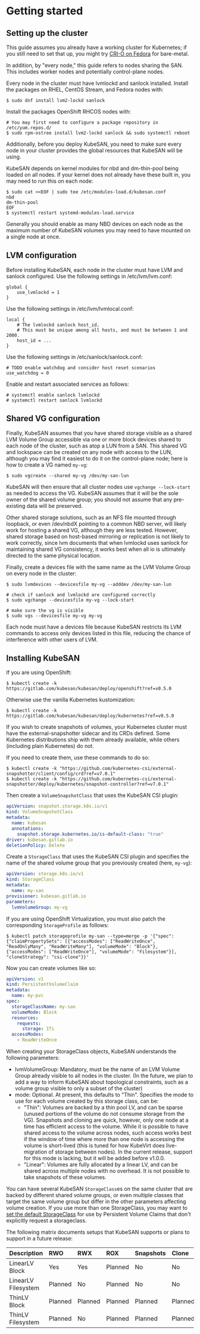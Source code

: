 # Getting started

## Setting up the cluster

This guide assumes you already have a working cluster for Kubernetes;
if you still need to set that up, you might try [CRI-O on
Fedora](https://fedoramagazine.org/kubernetes-with-cri-o-on-fedora-linux-39/)
for bare-metal.

In addition, by "every node," this guide refers to nodes sharing the SAN. This
includes worker nodes and potentially control-plane nodes.

[//]: # (Comment - this would be a good place to add information on
how to set up a Kubevirt or minikube setup)

Every node in the cluster must have lvmlockd and sanlock installed. Install the
packages on RHEL, CentOS Stream, and Fedora nodes with:

```console
$ sudo dnf install lvm2-lockd sanlock
```

Install the packages OpenShift RHCOS nodes with:
```console
# You may first need to configure a package repository in /etc/yum.repos.d/
$ sudo rpm-ostree install lvm2-lockd sanlock && sudo systemctl reboot
```

Additionally, before you deploy KubeSAN, you need to make sure
every node in your cluster provides the global resources that
KubeSAN will be using.

KubeSAN depends on kernel modules for nbd and dm-thin-pool
being loaded on all nodes.  If your kernel does not already have these
built in, you may need to run this on each node:

```console
$ sudo cat <<EOF | sudo tee /etc/modules-load.d/kubesan.conf
nbd
dm-thin-pool
EOF
$ systemctl restart systemd-modules-load.service
```

Generally you should enable as many NBD devices on each node as the
maximum number of KubeSAN volumes you may need to have mounted
on a single node at once.

## LVM configuration

Before installing KubeSAN, each node in the cluster must have LVM and
sanlock configured.  Use the following settings in /etc/lvm/lvm.conf:

```
global {
	use_lvmlockd = 1
}
```

Use the following settings in /etc/lvm/lvmlocal.conf:

```
local {
	# The lvmlockd sanlock host_id.
	# This must be unique among all hosts, and must be between 1 and 2000.
	host_id = ...
}
```

Use the following settings in /etc/sanlock/sanlock.conf:

```
# TODO enable watchdog and consider host reset scenarios
use_watchdog = 0
```

Enable and restart associated services as follows:

```
# systemctl enable sanlock lvmlockd
# systemctl restart sanlock lvmlockd
```

## Shared VG configuration

Finally, KubeSAN assumes that you have shared storage visible
as a shared LVM Volume Group accessible via one or more block devices
shared to each node of the cluster, such as atop a LUN from a SAN.
This shared VG and lockspace can be created on any node with access to
the LUN, although you may find it easiest to do it on the control-plane
node; here is how to create a VG named `my-vg`:

```console
$ sudo vgcreate --shared my-vg /dev/my-san-lun
```

KubeSAN will then ensure that all cluster nodes use `vgchange
--lock-start` as needed to access the VG.  KubeSAN assumes that
it will be the sole owner of the shared volume group; you should not
assume that any pre-existing data will be preserved.

Other shared storage solutions, such as an NFS file mounted through
loopback, or even /dev/nbdX pointing to a common NBD server, will
likely work for hosting a shared VG, although they are less tested.
However, shared storage based on host-based mirroring or replication
is not likely to work correctly, since lvm documents that when
lvmlockd uses sanlock for maintaining shared VG consistency, it works
best when all io is ultimately directed to the same physical location.

Finally, create a devices file with the same name as the LVM Volume Group on
every node in the cluster:

```console
$ sudo lvmdevices --devicesfile my-vg --adddev /dev/my-san-lun

# check if sanlock and lvmlockd are configured correctly
$ sudo vgchange --devicesfile my-vg --lock-start

# make sure the vg is visible
$ sudo vgs --devicesfile my-vg my-vg
```

Each node must have a devices file because KubeSAN restricts its LVM commands
to access only devices listed in this file, reducing the chance of interference
with other users of LVM.

## Installing KubeSAN

If you are using OpenShift:

```console
$ kubectl create -k https://gitlab.com/kubesan/kubesan/deploy/openshift?ref=v0.5.0
```

Otherwise use the vanilla Kubernetes kustomization:

```console
$ kubectl create -k https://gitlab.com/kubesan/kubesan/deploy/kubernetes?ref=v0.5.0
```

If you wish to create snapshots of volumes, your Kubernetes cluster must have
the external-snapshotter sidecar and its CRDs defined. Some Kubernetes
distributions ship with them already available, while others (including plain
Kubernetes) do not.

If you need to create them, use these commands to do so:

```console
$ kubectl create -k "https://github.com/kubernetes-csi/external-snapshotter/client/config/crd?ref=v7.0.1"
$ kubectl create -k "https://github.com/kubernetes-csi/external-snapshotter/deploy/kubernetes/snapshot-controller?ref=v7.0.1"
```

Then create a `VolumeSnapshotClass` that uses the KubeSAN CSI plugin:

```yaml
apiVersion: snapshot.storage.k8s.io/v1
kind: VolumeSnapshotClass
metadata:
  name: kubesan
  annotations:
    snapshot.storage.kubernetes.io/is-default-class: "true"
driver: kubesan.gitlab.io
deletionPolicy: Delete
```

Create a `StorageClass` that uses the KubeSAN CSI plugin and
specifies the name of the shared volume group that you previously
created (here, `my-vg`):

```yaml
apiVersion: storage.k8s.io/v1
kind: StorageClass
metadata:
  name: my-san
provisioner: kubesan.gitlab.io
parameters:
  lvmVolumeGroup: my-vg
```

If you are using OpenShift Virtualization, you must also patch the corresponding
`StorageProfile` as follows:

```console
$ kubectl patch storageprofile my-san --type=merge -p '{"spec": {"claimPropertySets": [{"accessModes": ["ReadWriteOnce", "ReadOnlyMany", "ReadWriteMany"], "volumeMode": "Block"}, {"accessModes": ["ReadWriteOnce"], "volumeMode": "Filesystem"}], "cloneStrategy": "csi-clone"}}'
```

Now you can create volumes like so:

```yaml
apiVersion: v1
kind: PersistentVolumeClaim
metadata:
  name: my-pvc
spec:
  storageClassName: my-san
  volumeMode: Block
  resources:
    requests:
      storage: 1Ti
  accessModes:
    - ReadWriteOnce
```

When creating your StorageClass objects, KubeSAN understands the
following parameters:
- lvmVolumeGroup: Mandatory, must be the name of an LVM Volume Group
  already visible to all nodes in the cluster.  (In the future, we
  plan to add a way to inform KubeSAN about topological constraints,
  such as a volume group visible to only a subset of the cluster)
- mode: Optional. At present, this defaults to "Thin". Specifies the mode to
  use for each volume created by this storage class, can be:
  - "Thin": Volumes are backed by a thin pool LV, and can be sparse
    (unused portions of the volume do not consume storage from the
    VG).  Snapshots and cloning are quick, however, only one node at a
    time has efficient access to the volume.  While it is possible to
    have shared access to the volume across nodes, such access works
    best if the window of time where more than one node is accessing
    the volume is short-lived (this is tuned for how KubeVirt does
    live-migration of storage between nodes).  In the current release,
    support for this mode is lacking, but it will be added before
    v1.0.0.
  - "Linear": Volumes are fully allocated by a linear LV, and can be
    shared across multiple nodes with no overhead.  It is not
    possible to take snapshots of these volumes.

You can have several KubeSAN `StorageClass`es on the same cluster that
are backed by different shared volume groups, or even multiple classes
that target the same volume group but differ in the other parameters
affecting volume creation.  If you use more than one StorageClass, you
may want to [set the default
StorageClass](https://kubernetes.io/docs/tasks/administer-cluster/change-default-storage-class/)
for use by Persistent Volume Claims that don't explicitly request a
storageclass.

The following matrix documents setups that KubeSAN supports or plans to
support in a future release:

| Description         | RWO     | RWX     | ROX     | Snapshots | Clone   |
| :------------------ | :------ | :------ | :------ | :-------- | :------ |
| LinearLV Block      | Yes     | Yes     | Planned | No        | No      |
| LinearLV Filesystem | Planned | No      | Planned | No        | No      |
| ThinLV Block        | Planned | Planned | Planned | Planned   | Planned |
| ThinLV Filesystem   | Planned | No      | Planned | Planned   | Planned |
